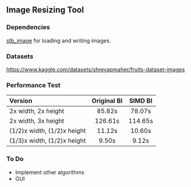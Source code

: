 ## Image Resizing Tool
### Dependencies
<a href="https://github.com/nothings/stb">stb_image</a> for loading and writing images.

### Datasets
https://www.kaggle.com/datasets/shreyapmaher/fruits-dataset-images

### Performance Test

| Version                     | Original BI | SIMD BI |
| :--                         | :--:        | :--:    |
| 2x width, 2x height         | 85.82s      | 78.07s  |
| 2x width, 3x height         | 126.61s     | 114.65s |
| (1/2)x width, (1/2)x height | 11.12s      | 10.60s  |
| (1/3)x width, (1/2)x height | 9.50s       | 9.12s   |

### To Do
- Implement other algorithms
- GUI
